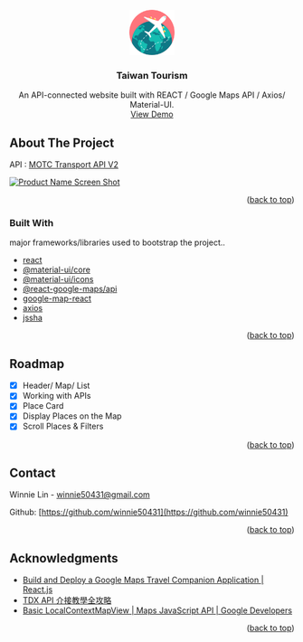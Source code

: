 <div id="top"></div>

<!-- PROJECT LOGO -->
<br />
<div align="center">
  <a href="https://taiwan-tour.netlify.app/">
    <img src="./public/logo128.png" alt="Logo" width="80" height="80">
  </a>

  <h3 align="center">Taiwan Tourism</h3>

  <p align="center">
    An API-connected website built with REACT / Google Maps API / Axios/ Material-UI.
    <br />
    <a href="https://taiwan-tour.netlify.app/">View Demo</a>
  </p>
</div>

<!-- ABOUT THE PROJECT -->

## About The Project

API : [MOTC Transport API V2](https://tdx.transportdata.tw/api-service/swagger)

[![Product Name Screen Shot][product-screenshot]](https://taiwan-tour.netlify.app/)

<p align="right">(<a href="#top">back to top</a>)</p>

### Built With

major frameworks/libraries used to bootstrap the project..

- [react]()
- [@material-ui/core]()
- [@material-ui/icons](h)
- [@react-google-maps/api]()
- [google-map-react]()
- [axios]()
- [jssha]()

<p align="right">(<a href="#top">back to top</a>)</p>

<!-- ROADMAP -->

## Roadmap

- [x] Header/ Map/ List
- [x] Working with APIs
- [x] Place Card
- [x] Display Places on the Map
- [x] Scroll Places & Filters

<p align="right">(<a href="#top">back to top</a>)</p>

<!-- CONTACT -->

## Contact

Winnie Lin - winnie50431@gmail.com

Github: [https://github.com/winnie50431](https://github.com/winnie50431)

<p align="right">(<a href="#top">back to top</a>)</p>

<!-- ACKNOWLEDGMENTS -->

## Acknowledgments

- [Build and Deploy a Google Maps Travel Companion Application | React.js](https://www.youtube.com/watch?v=UKdQjQX1Pko)
- [TDX API 介接教學全攻略](https://hackmd.io/1nMqecIOQ266nTv9PnjSQw?view)
- [Basic LocalContextMapView | Maps JavaScript API | Google Developers](https://developers.google.com/maps/documentation/javascript/local-context/samples/basic)

<p align="right">(<a href="#top">back to top</a>)</p>

[product-screenshot]: https://i.imgur.com/WRYxgOc.png
